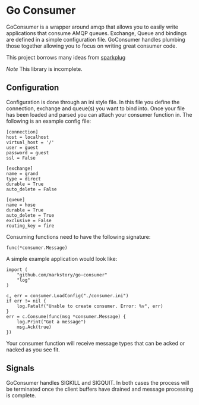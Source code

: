 # Go Consumer

GoConsumer is a wrapper around amqp that allows you to easily write
applications that consume AMQP queues. Exchange, Queue and bindings
are defined in a simple configuration file. GoConsumer handles plumbing
those together allowing you to focus on writing great consumer code.

This project borrows many ideas from [sparkplug](https://pypi.python.org/pypi/sparkplug/1.4)

*Note* This library is incomplete.

## Configuration

Configuration is done through an ini style file. In this file you define the connection,
exchange and queue(s) you want to bind into. Once your file has been loaded and parsed you
can attach your consumer function in. The following is an example config file:

	[connection]
	host = localhost
	virtual_host = '/'
	user = guest
	password = guest
	ssl = False

	[exchange]
	name = grand
	type = direct
	durable = True
	auto_delete = False

	[queue]
	name = hose
	durable = True
	auto_delete = True
	exclusive = False
	routing_key = fire

Consuming functions need to have the following signature:

	func(*consumer.Message)

A simple example application would look like:

	import (
		"github.com/markstory/go-consumer"
		"log"
	)

	c, err = consumer.LoadConfig("./consumer.ini")
	if err != nil {
		log.Fatalf("Unable to create consumer. Error: %v", err)
	}
	err = c.Consume(func(msg *consumer.Message) {
		log.Print("Got a message")
		msg.Ack(true)
	})

Your consumer function will receive message types that can be acked
or nacked as you see fit.

## Signals

GoConsumer handles SIGKILL and SIGQUIT. In both cases the process will be terminated
once the client buffers have drained and message processing is complete.
